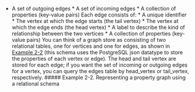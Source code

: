 *  A set of outgoing edges *  A set of incoming edges *  A collection of properties (key-value pairs) 
Each edge consists of: *  A unique identifier *  The vertex at which the edge starts (the tail vertex) *  The vertex at which the edge ends (the head vertex) *  A label to describe the kind of relationship between the two vertices *  A collection of properties (key-value pairs) 
You can think of a graph store as consisting of two relational tables, one for vertices and one for
edges, as shown in [Example 2-2](#fig_graph_sql_schema) (this schema uses the PostgreSQL json datatype to
store the properties of each vertex or edge). The head and tail vertex are stored for each edge; if
you want the set of incoming or outgoing edges for a vertex, you can query the edges table by
head_vertex or tail_vertex, respectively. ##### Example 2-2. Representing a property graph using a relational schema